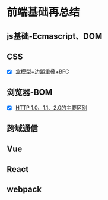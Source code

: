 # 前端基础再总结

## js基础-Ecmascript、DOM

## CSS

- [x] [盒模型+边距重叠+BFC](https://www.wolai.com/eX2Yo3VP2C1PrWVCsnGDSL)

## 浏览器-BOM

- [x] [HTTP 1.0、1.1、2.0的主要区别](https://www.wolai.com/q7MGvWsMsAkvL8o94Uzr7K)

## 跨域通信

## Vue

## React

## webpack



